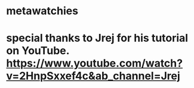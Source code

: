 # metawatchies

# special thanks to Jrej for his tutorial on YouTube. https://www.youtube.com/watch?v=2HnpSxxef4c&ab_channel=Jrej
